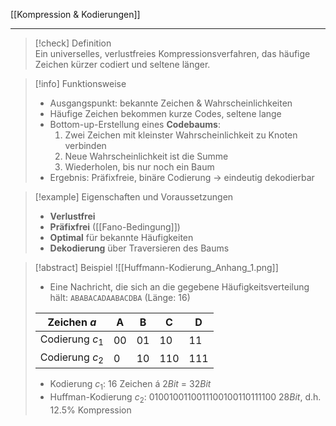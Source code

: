 [[Kompression & Kodierungen]]

---

> [!check] Definition  
> Ein universelles, verlustfreies Kompressionsverfahren, das häufige Zeichen kürzer codiert und seltene länger.

> [!info] Funktionsweise
>
> -   Ausgangspunkt: bekannte Zeichen & Wahrscheinlichkeiten
> -   Häufige Zeichen bekommen kurze Codes, seltene lange
> -   Bottom-up-Erstellung eines **Codebaums**:
>     1. Zwei Zeichen mit kleinster Wahrscheinlichkeit zu Knoten verbinden
>     2. Neue Wahrscheinlichkeit ist die Summe
>     3. Wiederholen, bis nur noch ein Baum
> -   Ergebnis: Präfixfreie, binäre Codierung → eindeutig dekodierbar

> [!example] Eigenschaften und Voraussetzungen
>
> -   **Verlustfrei**
> -   **Präfixfrei** ([[Fano-Bedingung]])
> -   **Optimal** für bekannte Häufigkeiten
> -   **Dekodierung** über Traversieren des Baums

> [!abstract] Beispiel
> ![[Huffmann-Kodierung_Anhang_1.png]]
>
> -   Eine Nachricht, die sich an die gegebene Häufigkeitsverteilung hält: `ABABACADAABACDBA` (Länge: $16$)
>
> | Zeichen $a$       | A   | B   | C   | D   |
> | ----------------- | --- | --- | --- | --- |
> | Codierung $c_{1}$ | 00  | 01  | 10  | 11  |
> | Codierung $c_{2}$ | 0   | 10  | 110 | 111 |
>
> -   Kodierung $c_{1}$: $16$ Zeichen á $2 Bit$ = $32 Bit$
> -   Huffman-Kodierung $c_{2}$: $0100100110011100100110111100$ $28 Bit$, d.h. $12.5\%$ Kompression
